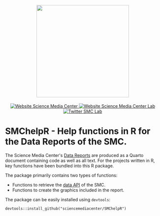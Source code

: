 <div id="header" align="center">
  <img src="https://media.sciencemediacenter.de/static/img/logos/smc/smc-logo-typo-bw-big.png" width="300"/>

  <div id="badges" style="padding-top: 20px">
    <a href="https://www.sciencemediacenter.de">
      <img src="https://img.shields.io/badge/Website-orange?style=plastic" alt="Website Science Media Center"/>
    </a>
    <a href="https://lab.sciencemediacenter.de">
      <img src="https://img.shields.io/badge/Website (SMC Lab)-grey?style=plastic" alt="Website Science Media Center Lab"/>
    </a>
    <a href="https://twitter.com/smc_germany_lab">
      <img src="https://img.shields.io/badge/Twitter-blue?style=plastic&logo=twitter&logoColor=white" alt="Twitter SMC Lab"/>
    </a>
  </div>
</div>

# SMChelpR - Help functions in R for the Data Reports of the SMC. 

The Science Media Center's [Data Reports](https://www.sciencemediacenter.de/angebote?story_type=Data+%26+Facts) are produced as a Quarto document containing code as well as all text. For the projects written in R, key functions have been bundled into this R package. 

The package primarily contains two types of functions:

- Functions to retrieve the [data API](https://github.com/sciencemediacenter/DataCollection) of the SMC.
- Functions to create the graphics included in the report.

The package can be easily installed using `devtools`:

`devtools::install_github("sciencemediacenter/SMChelpR")`
